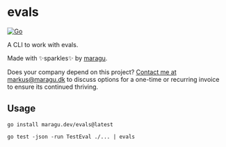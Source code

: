 # evals

[![Go](https://github.com/maragudk/evals/actions/workflows/ci.yml/badge.svg)](https://github.com/maragudk/evals/actions/workflows/ci.yml)

A CLI to work with evals.

Made with ✨sparkles✨ by [maragu](https://www.maragu.dev/).

Does your company depend on this project? [Contact me at markus@maragu.dk](mailto:markus@maragu.dk?Subject=Supporting%20your%20project) to discuss options for a one-time or recurring invoice to ensure its continued thriving.

## Usage

```shell
go install maragu.dev/evals@latest

go test -json -run TestEval ./... | evals
```
